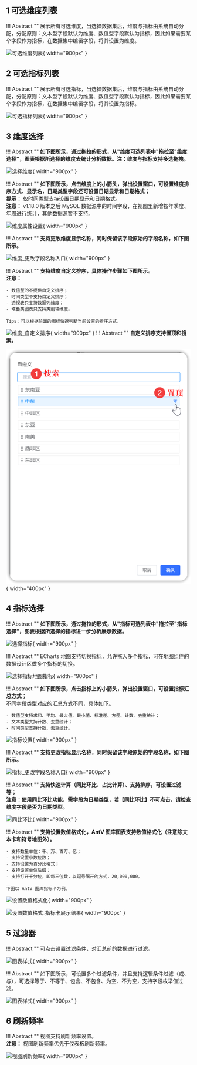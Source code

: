 ## 1 可选维度列表

!!! Abstract ""
    展示所有可选维度，当选择数据集后，维度与指标由系统自动分配，分配原则：文本型字段默认为维度、数值型字段默认为指标，因此如果需要某个字段作为指标，在数据集中编辑字段，将其设置为维度。

![可选维度列表](../../img/view_generation/可选维度列表.png){ width="900px" }

## 2 可选指标列表

!!! Abstract ""
    展示所有可选指标，当选择数据集后，维度与指标由系统自动分配，分配原则：文本型字段默认为维度、数值型字段默认为指标，因此如果需要某个字段作为指标，在数据集中编辑字段，将其设置为指标。

![可选指标列表](../../img/view_generation/可选指标列表.png){ width="900px" }

## 3 维度选择

!!! Abstract ""
    **如下图所示，通过拖拉的形式，从"维度可选列表中"拖拉至"维度选择"，图表根据所选择的维度去统计分析数据。注：维度与指标支持多选拖拽。**

![选择维度](../../img/view_generation/选择维度.png){ width="900px" }

!!! Abstract ""
    **如下图所示，点击维度上的小箭头，弹出设置窗口，可设置维度排序方式、显示名，日期类型字段还可设置日期显示和日期格式；**  
    **提示：** 仅时间类型支持设置日期显示和日期格式。  
    **注意：** v1.18.0 版本之后 MySQL 数据源中的时间字段，在视图里新增按年季度、年周进行统计，其他数据源暂不支持。

![维度属性设置](../../img/view_generation/维度属性设置.png){ width="900px" }

!!! Abstract ""
    **支持更改维度显示名称，同时保留该字段原始的字段名称，如下图所示。**

![维度_更改字段名称入口](../../img/view_generation/维度_更改字段名称入口.png){ width="900px" }

!!! Abstract ""
    **支持维度自定义排序，具体操作步骤如下图所示。**  
    **注意：**

    - 数值型的不提供自定义排序；
    - 时间类型不支持自定义排序；
    - 透视表只支持数据列维度；
    - 堆叠类图表只支持类别轴维度。

    Tips：可以根据前面的图标快速判断当前设置的排序方式。


![维度_自定义排序](../../img/view_generation/维度_自定义排序.png){ width="900px" }
!!! Abstract ""
    **自定义排序支持置顶和搜索。**

![维度_自定义排序调整](../../img/view_generation/自定义排序搜索置顶.png){ width="400px" }


## 4 指标选择

!!! Abstract ""
    **如下图所示，通过拖拉的形式，从"指标可选列表中"拖拉至"指标选择"，图表根据所选择的指标进一步分析展示数据。**

![选择指标](../../img/view_generation/选择指标.png){ width="900px" }

!!! Abstract ""
    ECharts 地图支持切换指标，允许拖入多个指标，可在地图组件的数据设计区做多个指标的切换。

![选择指标地图指标](../../img/view_generation/选择指标地图指标.png){ width="900px" }

!!! Abstract ""
    **如下图所示，点击指标上的小箭头，弹出设置窗口，可设置指标汇总方式；**  
    不同字段类型对应的汇总方式不同，具体如下。

    - 数值型支持求和、平均、最大值、最小值、标准差、方差、计数、去重统计；
    - 文本类型支持计数、去重统计；
    - 时间类型支持计数、去重统计。

![指标设置](../../img/view_generation/指标属性设置.png){ width="900px" }

!!! Abstract ""
    **支持更改指标显示名称，同时保留该字段原始的字段名称，如下图所示。**
    
![指标_更改字段名称入口](../../img/view_generation/指标_更改字段名称入口.png){ width="900px" }

!!! Abstract ""
    **支持快速计算（同比环比、占比计算）、支持排序，可设置过滤等；**  
    **注意：使用同比环比功能，需字段为日期类型，若【同比环比】不可点击，请检查维度字段是否为日期类型。**

![同比环比](../../img/view_generation/同比环比.png){ width="900px" }

!!! Abstract ""
    **支持设置数值格式化，AntV 图库图表支持数值格式化（注意除文本卡和符号地图外）。**

    - 支持数量单位：千、万、百万、亿；
    - 支持设置小数位数；
    - 支持设置为百分比格式；
    - 支持设置单位后缀；
    - 支持打开千分位，即每三位数，以逗号隔开的方式，20,000,000。

    下图以 AntV 图库指标卡为例。

![设置数值格式化](../../img/view_generation/设置数值格式化.png){ width="900px" }

![设置数值格式_指标卡展示结果](../../img/view_generation/设置数值格式_指标卡展示结果.png){ width="900px" }

## 5 过滤器

!!! Abstract ""
    可点击设置过滤条件，对汇总前的数据进行过滤。

![图表样式](../../img/view_generation/结果过滤器.png){ width="900px" }

!!! Abstract ""
    如下图所示，可设置多个过滤条件，并且支持逻辑条件过滤（或、与），可选择等于、不等于、包含、不包含、为空、不为空，支持字段枚举值过滤。

![图表样式](../../img/view_generation/结果过滤器设置.png){ width="900px" }

## 6 刷新频率

!!! Abstract ""
    视图支持刷新频率设置。  
    **注意：** 视图刷新频率优先于仪表板刷新频率。

![视图刷新频率](../../img/view_generation/视图刷新频率.png){ width="900px" }